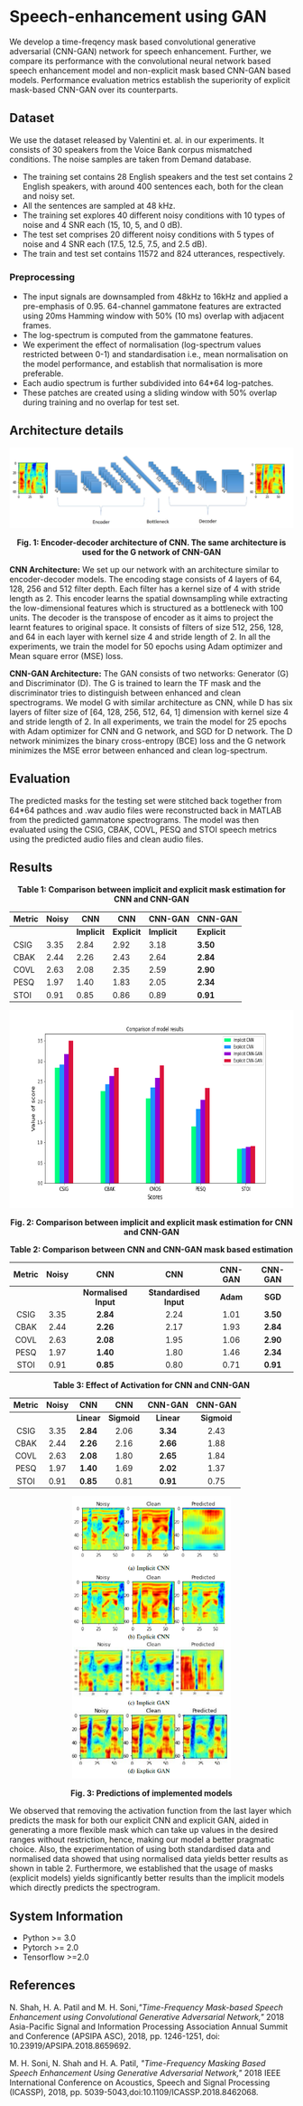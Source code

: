 # Speech-enhancement using GAN
We develop a time-freqency mask based convolutional generative adversarial (CNN-GAN) network for speech enhancement. Further, we compare its performance with the convolutional neural network based speech enhancement model and non-explicit mask based CNN-GAN based models. Performance evaluation metrics establish the superiority of explicit mask-based CNN-GAN over its counterparts.

## Dataset
We use the dataset released by Valentini et. al. in our experiments. It consists of 30 speakers from the Voice Bank corpus mismatched conditions. The noise samples are taken from Demand database. 
- The training set contains 28 English speakers and the test set contains 2 English speakers, with around 400 sentences each, both for the clean and noisy set. 
- All the sentences are sampled at 48 kHz. 
- The training set explores 40 different noisy conditions with 10 types of noise and 4 SNR each (15, 10, 5, and 0 dB). 
- The test set comprises 20 different noisy conditions with 5 types of noise and 4 SNR each (17.5, 12.5, 7.5, and 2.5 dB). 
- The train and test set contains 11572 and 824 utterances, respectively.

### Preprocessing
- The input signals are downsampled from 48kHz to 16kHz and applied a pre-emphasis of 0.95. 64-channel gammatone features are extracted using 20ms Hamming window with 50% (10 ms) overlap with adjacent frames. 
- The log-spectrum is computed from the gammatone features. 
- We experiment the effect of normalisation (log-spectrum values restricted between 0-1) and standardisation i.e., mean normalisation on the model performance, and establish that normalisation is more preferable. 
- Each audio spectrum is further subdivided into 64\*64 log-patches. 
- These patches are created using a sliding window with 50% overlap during training and no overlap for test set.

## Architecture details

<div align="center">
  
  ![Architecture](Images/Architecture.PNG)
  
</div>  
<p align="center"><b>Fig. 1: Encoder-decoder architecture of CNN. The same architecture is used for the G network of CNN-GAN </b></p>

**CNN Architecture:** We set up our network with an architecture similar to encoder-decoder models. The encoding stage consists of 4 layers of 64, 128, 256 and 512 filter depth. Each filter has a kernel size of 4 with stride length as 2. This encoder learns the spatial downsampling while extracting the low-dimensional features which is structured as a bottleneck with 100 units. The decoder is the transpose of encoder as it aims to project the learnt features to original space. It consists of filters of size 512, 256, 128, and 64 in each layer with kernel size 4 and stride length of 2. In all the experiments, we train the model for 50 epochs using Adam optimizer and Mean square error (MSE) loss.

**CNN-GAN Architecture:** The GAN consists of two networks: Generator (G) and Discriminator (D). The G is trained to learn the TF mask and the discriminator tries to distinguish between enhanced and clean spectrograms. We model G with similar architecture as CNN, while D has six layers of filter size of [64, 128, 256, 512, 64, 1] dimension with kernel size 4 and stride length of 2. In all experiments, we train the model for 25 epochs with Adam optimizer for CNN and G network, and SGD for D network. The D network minimizes the binary cross-entropy (BCE) loss and the G network minimizes the MSE error between enhanced and clean log-spectrum.

## **Evaluation**
The predicted masks for the testing set were stitched back together from 64\*64 pathces and .wav audio files were reconstructed back in MATLAB from the predicted gammatone spectrograms. The model was then evaluated using the CSIG, CBAK, COVL, PESQ and STOI speech metrics using the predicted audio files and clean audio files.

## Results

<p align="center"><b>Table 1: Comparison between implicit and explicit mask estimation for CNN and CNN-GAN</b></p>

<div align="center">
  
|Metric| Noisy| CNN|CNN| CNN-GAN|CNN-GAN|
|------|------|----|------|--------|-------|
|||**Implicit**| **Explicit**| **Implicit**| **Explicit**|
|CSIG |3.35 |2.84 |2.92 |3.18 |**3.50**|
|CBAK |2.44 |2.26 |2.43 |2.64 |**2.84**|
|COVL |2.63 |2.08 |2.35 |2.59 |**2.90**|
|PESQ |1.97 |1.40 |1.83 |2.05 |**2.34**|
|STOI |0.91 |0.85 |0.86 |0.89 |**0.91**|

</div>


<div align="center">
    <img height = 350px src="Images/Results.png">
</div>

<p align = "center"><b>Fig. 2: Comparison between implicit and explicit mask estimation for CNN and CNN-GAN</b></p>


<p align="center"><b>Table 2: Comparison between CNN and CNN-GAN mask based estimation</b></p>

<div align="center">
  
|Metric |Noisy |CNN |CNN|CNN-GAN|CNN-GAN|
|:----:|:----:|:----:|:----:|:----:|:----:|
|||**Normalised Input**|**Standardised Input**|**Adam**| **SGD**|
|CSIG |3.35 |**2.84** |2.24 |1.01 | **3.50**|
|CBAK |2.44 |**2.26** |2.17 |1.93 | **2.84**|
|COVL |2.63 |**2.08** |1.95 |1.06 | **2.90**|
|PESQ |1.97 |**1.40** |1.80 |1.46 | **2.34**|
|STOI |0.91 |**0.85** |0.80 |0.71 | **0.91**|
  
</div>

<p align="center"><b>Table 3: Effect of Activation for CNN and CNN-GAN</b></p>

<div align="center">
  
|Metric |Noisy |CNN |CNN|CNN-GAN|CNN-GAN|
|:----:|:----:|:----:|:----:|:----:|:----:|
|||**Linear**| **Sigmoid**| **Linear**| **Sigmoid**|
|CSIG |3.35 |**2.84** |2.06 |**3.34** |2.43|
|CBAK |2.44 |**2.26** |2.16 |**2.66** |1.88|
|COVL |2.63 |**2.08** |1.80 |**2.65** |1.84|
|PESQ |1.97 |**1.40** |1.69 |**2.02** |1.37|
|STOI |0.91 |**0.85** |0.81 |**0.91** |0.75|
  
</div>



<div align="center">
  <img height = 500px src= "Images/Predictions.PNG">
</div>

<p align="center"><b>Fig. 3: Predictions of implemented models</b></p>

We observed that removing the activation function from the last layer  which predicts the mask for both our explicit CNN and explicit GAN, aided in generating a more flexible mask which can take up values in the desired ranges without restriction, hence, making our model a better pragmatic choice. Also, the experimentation of using both standardised data and normalised data showed that using normalised data yields better results as shown in table 2. Furthermore, we established that the usage of masks (explicit models) yields significantly better results than the implicit models which directly predicts the spectrogram.

## System Information
- Python >= 3.0
- Pytorch >= 2.0
- Tensorflow >=2.0

## References
N. Shah, H. A. Patil and M. H. Soni,*"Time-Frequency Mask-based Speech Enhancement using Convolutional Generative Adversarial Network,"* 2018 Asia-Pacific Signal and Information Processing Association Annual Summit and Conference (APSIPA ASC), 2018, pp. 1246-1251, doi: 10.23919/APSIPA.2018.8659692.

M. H. Soni, N. Shah and H. A. Patil, *"Time-Frequency Masking Based Speech Enhancement Using Generative Adversarial Network,"* 2018 IEEE International Conference on Acoustics, Speech and Signal Processing (ICASSP), 2018, pp. 5039-5043,doi:10.1109/ICASSP.2018.8462068.
